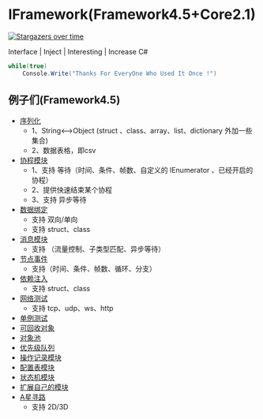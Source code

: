 # IFramework(Framework4.5+Core2.1)
[![Stargazers over time](https://starchart.cc/OnClick9927/IFramework.svg)](https://starchart.cc/OnClick9927/IFramework)

Interface | Inject | Interesting | Increase  C#
``` csharp
while(true)
    Console.Write("Thanks For EveryOne Who Used It Once !")
```

## 例子们(Framework4.5)
* [序列化](https://github.com/OnClick9927/IFramework_CS/blob/master/Framework/Example/SerializationTest.cs)
    * 1、String<-->Object  (struct 、class、array、list、dictionary 外加一些集合) 
    * 2、数据表格，即csv
* [协程模块](https://github.com/OnClick9927/IFramework_CS/blob/master/Framework/Example/CoroutineTest.cs)
   * 1、支持 等待（时间、条件、帧数、自定义的 IEnumerator 、已经开启的协程）
   * 2、提供快速结束某个协程
   * 3、支持 异步等待
* [数据绑定](https://github.com/OnClick9927/IFramework_CS/blob/master/Framework/Example/BindTest.cs)
   * 支持 双向/单向
   * 支持 struct、class
* [消息模块](https://github.com/OnClick9927/IFramework_CS/blob/master/Framework/Example/MessageExample.cs)
   * 支持 （流量控制、子类型匹配、异步等待）
* [节点事件](https://github.com/OnClick9927/IFramework_CS/blob/master/Framework/Example/NodeActionTest.cs)
   * 支持（时间、条件、帧数、循环、分支）
* [依赖注入](https://github.com/OnClick9927/IFramework_CS/blob/master/Framework/Example/InjectTest.cs)
   * 支持 struct、class
* [网络测试](https://github.com/OnClick9927/IFramework_CS/blob/master/Framework/Example/NetTest.cs)
   * 支持 tcp、udp、ws、http
* [单例测试](https://github.com/OnClick9927/IFramework_CS/blob/master/Framework/Example/SingletonTest.cs)
* [可回收对象](https://github.com/OnClick9927/IFramework_CS/blob/master/Framework/Example/RecyclableObjectTest.cs)
* [对象池](https://github.com/OnClick9927/IFramework_CS/blob/master/Framework/Example/PoolTest.cs)
* [优先级队列](https://github.com/OnClick9927/IFramework_CS/blob/master/Framework/Example/PriorityQueueTest.cs)
* [操作记录模块](https://github.com/OnClick9927/IFramework_CS/blob/master/Framework/Example/RecorderTest.cs)
* [配置表模块](https://github.com/OnClick9927/IFramework_CS/blob/master/Framework/Example/ConfigTest.cs)
* [状态机模块](https://github.com/OnClick9927/IFramework_CS/blob/master/Framework/Example/FsmTest.cs)
* [扩展自己的模块](https://github.com/OnClick9927/IFramework_CS/blob/master/Framework/Example/MouduleTest.cs)
* [A星寻路](https://github.com/OnClick9927/IFramework_CS/blob/master/Framework/Example/AstarTest.cs)
  * 支持 2D/3D


